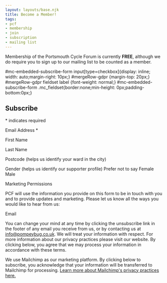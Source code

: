 ```yaml
---
layout: layouts/base.njk
title: Become a Member!
tags:
- pcf
- membership
- join
- subscription
- mailing list
---
```


Membership of the Portsmouth Cycle Forum is currently **FREE**, although we do require you to sign up to our mailing list to be counted as a member.

#mc-embedded-subscribe-form input\[type=checkbox\]{display: inline; width: auto;margin-right: 10px;} #mergeRow-gdpr {margin-top: 20px;} #mergeRow-gdpr fieldset label {font-weight: normal;} #mc-embedded-subscribe-form .mc\_fieldset{border:none;min-height: 0px;padding-bottom:0px;}

## Subscribe

\* indicates required

Email Address \* 

First Name 

Last Name 

Postcode (helps us identify your ward in the city) 

Gender (helps us identify our supporter profile) Prefer not to say Female Male

Marketing Permissions

PCF will use the information you provide on this form to be in touch with you and to provide updates and marketing. Please let us know all the ways you would like to hear from us:

Email

You can change your mind at any time by clicking the unsubscribe link in the footer of any email you receive from us, or by contacting us at info@pompeybug.co.uk. We will treat your information with respect. For more information about our privacy practices please visit our website. By clicking below, you agree that we may process your information in accordance with these terms.

We use Mailchimp as our marketing platform. By clicking below to subscribe, you acknowledge that your information will be transferred to Mailchimp for processing. [Learn more about Mailchimp's privacy practices here.](https://mailchimp.com/legal/)

<script type="text/javascript" src="//s3.amazonaws.com/downloads.mailchimp.com/js/mc-validate.js"></script>

<script type="text/javascript">(function($) {window.fnames = new Array(); window.ftypes = new Array();fnames[0]='EMAIL';ftypes[0]='email';fnames[1]='FNAME';ftypes[1]='text';fnames[2]='LNAME';ftypes[2]='text';fnames[3]='ADDRESS';ftypes[3]='address';fnames[4]='PHONE';ftypes[4]='phone';fnames[5]='MMERGE5';ftypes[5]='text';fnames[6]='MMERGE6';ftypes[6]='dropdown';}(jQuery));var $mcj = jQuery.noConflict(true);</script>
